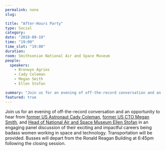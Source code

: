 ```yaml
---
permalink: none
slug:

title: "After-Hours Party"
type: Social
category:
date: "2018-09-19"
time: "19:00"
time_slot: "19:00"
duration:
room: Smithsonian National Air and Space Museum
people:
  speakers:
    - Bronwyn Agrios
    - Cady Coleman
    - Megan Smith
    - Ellen Stofan

summary: "Join us for an evening of off-the-record conversation and an opportunity to hear from former US Astronaut Cady Coleman, former US CTO Megan Smith, and Head of National Air and Space Museum Ellen Stofan in an engaging panel discussion of their exciting and impactful careers being badass women working in space and technology. Transportation will be provided. Busses will depart from the Ronald Reagan Building at 6:45pm following the closing session."
featured: true
---
```

Join us for an evening of off-the-record conversation and an opportunity to hear from [former US Astronaut Cady Coleman](https://2018.satsummit.io/speakers/cady-coleman/), [former US CTO Megan Smith](https://2018.satsummit.io/speakers/megan-smith/), and [Head of National Air and Space Museum Ellen Stofan](https://2018.satsummit.io/speakers/ellen-stofan/) in an engaging panel discussion of their exciting and impactful careers being badass women working in space and technology. Transportation will be provided. Busses will depart from the Ronald Reagan Building at 6:45pm following the closing session.
